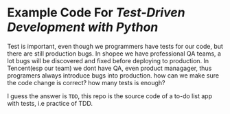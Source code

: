 # Example Code For *Test-Driven Development with Python*

Test is important, even though we programmers have tests for our code, but there are still production bugs. In shopee we have professional QA teams, a lot bugs will be discovered and fixed before deploying to production. In Tencent(esp our team) we dont have QA, even product managager, thus programers always introduce bugs into production. how can we make sure the code change is correct? how many tests is enough?

I guess the answer is `TDD`, this repo is the source code of a to-do list app with tests, i.e practice of TDD.

